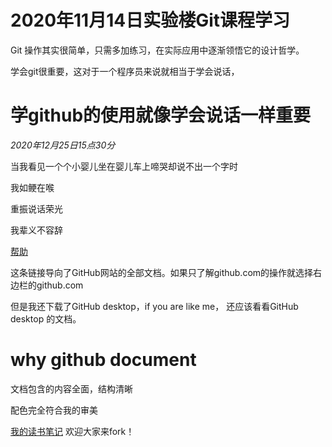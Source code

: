 # 2020年11月14日实验楼Git课程学习
Git 操作其实很简单，只需多加练习，在实际应用中逐渐领悟它的设计哲学。

学会git很重要，这对于一个程序员来说就相当于学会说话，

# 学github的使用就像学会说话一样重要
*2020年12月25日15点30分*

当我看见一个个小婴儿坐在婴儿车上啼哭却说不出一个字时

我如鲠在喉

重振说话荣光

我辈义不容辞

[帮助](https://docs.github.com/en "GitHub帮助")

这条链接导向了GitHub网站的全部文档。如果只了解github.com的操作就选择右边栏的github.com

但是我还下载了GitHub desktop，if you are like me， 还应该看看GitHub desktop 的文档。

# why github document
文档包含的内容全面，结构清晰

配色完全符合我的审美

[我的读书笔记](./Reading_notes_of_GitHubcom.md)
欢迎大家来fork！
